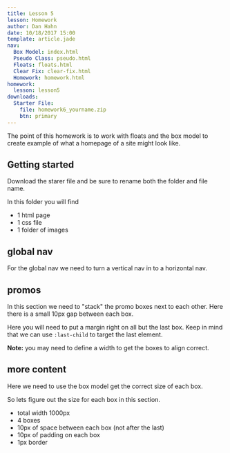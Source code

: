 ```yaml
---
title: Lesson 5
lesson: Homework
author: Dan Hahn
date: 10/18/2017 15:00
template: article.jade
nav:
  Box Model: index.html
  Pseudo Class: pseudo.html
  Floats: floats.html
  Clear Fix: clear-fix.html
  Homework: homework.html
homework:
  lesson: lesson5
downloads:
  Starter File:
    file: homework6_yourname.zip
    btn: primary
---
```


The point of this homework is to work with floats and the box model to create example of what a homepage of a site might look like.

## Getting started

Download the starer file and be sure to rename both the folder and file name.

In this folder you will find

* 1 html page
* 1 css file
* 1 folder of images

## global nav

For the global nav we need to turn a vertical nav in to a horizontal nav.

## promos

In this section we need to "stack" the promo boxes next to each other.  Here there is a small 10px gap between each box.  

Here you will need to put a margin right on all but the last box.  Keep in mind that we can use `:last-child` to target the last element.

**Note:** you may need to define a width to get the boxes to align correct.

## more content

Here we need to use the box model get the correct size of each box.  

So lets figure out the size for each box in this section.  

* total width 1000px
* 4 boxes
* 10px of space between each box (not after the last)
* 10px of padding on each box
* 1px border
